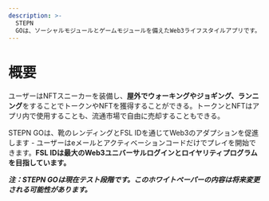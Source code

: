 ```yaml
---
description: >-
  STEPN
  GOは、ソーシャルモジュールとゲームモジュールを備えたWeb3ライフスタイルアプリです。その目標は、グローバルに人々をつなぐこと。友人や家族とのつながりを保ち、アクティブなライフスタイルを維持する、日常生活に最も必要なこの2点を主眼においています。
---
```


# 概要

ユーザーはNFTスニーカーを装備し、**屋外でウォーキングやジョギング、ランニング**をすることでトークンやNFTを獲得することができる。トークンとNFTはアプリ内で使用することも、流通市場で自由に売却することもできる。

STEPN GOは、靴のレンディングとFSL IDを通じてWeb3のアダプションを促進します - ユーザーはeメールとアクティベーションコードだけでプレイを開始できます。**FSL IDは最大のWeb3ユニバーサルログインとロイヤリティプログラムを目指しています。**

_**注：STEPN GOは現在テスト段階です。このホワイトペーパーの内容は将来変更される可能性があります。**_
